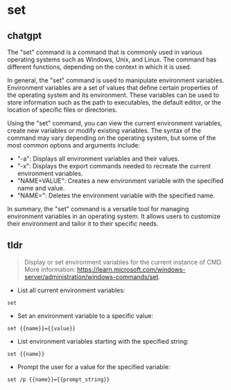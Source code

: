 # set 
## chatgpt 
The "set" command is a command that is commonly used in various operating systems such as Windows, Unix, and Linux. The command has different functions, depending on the context in which it is used.

In general, the "set" command is used to manipulate environment variables. Environment variables are a set of values that define certain properties of the operating system and its environment. These variables can be used to store information such as the path to executables, the default editor, or the location of specific files or directories.

Using the "set" command, you can view the current environment variables, create new variables or modify existing variables. The syntax of the command may vary depending on the operating system, but some of the most common options and arguments include:

- "-a": Displays all environment variables and their values.
- "-x": Displays the export commands needed to recreate the current environment variables.
- "NAME=VALUE": Creates a new environment variable with the specified name and value.
- "NAME=": Deletes the environment variable with the specified name.

In summary, the "set" command is a versatile tool for managing environment variables in an operating system. It allows users to customize their environment and tailor it to their specific needs. 

## tldr 
 
> Display or set environment variables for the current instance of CMD.
> More information: <https://learn.microsoft.com/windows-server/administration/windows-commands/set>.

- List all current environment variables:

`set`

- Set an environment variable to a specific value:

`set {{name}}={{value}}`

- List environment variables starting with the specified string:

`set {{name}}`

- Prompt the user for a value for the specified variable:

`set /p {{name}}={{prompt_string}}`
